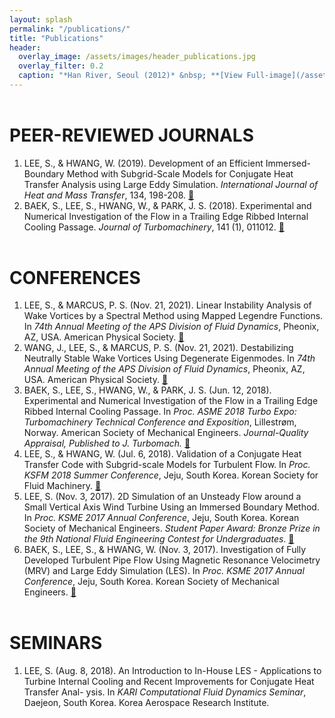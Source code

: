 ```yaml
---
layout: splash
permalink: "/publications/"
title: "Publications"
header:
  overlay_image: /assets/images/header_publications.jpg
  overlay_filter: 0.2
  caption: "*Han River, Seoul (2012)* &nbsp; **[View Full-image](/assets/photographs/hangang_at_dongjak_seoul_2012.jpg)**"
---
```


# PEER-REVIEWED JOURNALS

1. LEE, S., & HWANG, W. (2019). Development of an Efficient Immersed-Boundary Method with Subgrid-Scale Models for Conjugate Heat Transfer Analysis using Large Eddy Simulation. *International Journal of Heat and Mass Transfer*, 134, 198-208. [:link:](https://doi.org/10.1016/j.ijheatmasstransfer.2019.01.019)
2. BAEK, S., LEE, S., HWANG, W., & PARK, J. S. (2018). Experimental and Numerical Investigation of the Flow in a Trailing Edge Ribbed Internal Cooling Passage. *Journal of Turbomachinery*, 141 (1), 011012. [:link:](https://doi.org/10.1115/1.4041868)


# CONFERENCES

1. LEE, S., & MARCUS, P. S. (Nov. 21, 2021). Linear Instability Analysis of Wake Vortices by a Spectral Method using Mapped Legendre Functions. In *74th Annual Meeting of the APS Division of Fluid Dynamics*, Pheonix, AZ, USA. American Physical Society. [:link:](https://meetings.aps.org/Meeting/DFD21/Session/E24.1)
2. WANG, J., LEE, S., & MARCUS, P. S. (Nov. 21, 2021). Destabilizing Neutrally Stable Wake Vortices Using Degenerate Eigenmodes. In *74th Annual Meeting of the APS Division of Fluid Dynamics*, Pheonix, AZ, USA. American Physical Society. [:link:](https://meetings.aps.org/Meeting/DFD21/Session/E24.3)
3. BAEK, S., LEE, S., HWANG, W., & PARK, J. S. (Jun. 12, 2018). Experimental and Numerical Investigation of the Flow in a Trailing Edge Ribbed Internal Cooling Passage. In *Proc. ASME 2018 Turbo Expo: Turbomachinery Technical Conference and Exposition*, Lillestrøm, Norway. American Society of Mechanical Engineers. *Journal-Quality Appraisal, Published to J. Turbomach.* [:link:](https://doi.org/10.1115/GT2018-76741)
4. LEE, S., & HWANG, W. (Jul. 6, 2018). Validation of a Conjugate Heat Transfer Code with Subgrid-scale Models for Turbulent Flow. In *Proc. KSFM 2018 Summer Conference*, Jeju, South Korea. Korean Society for Fluid Machinery. [:link:](http://www.dbpia.co.kr/journal/articleDetail?nodeId=NODE07536688&language=ko_KR)
5. LEE, S. (Nov. 3, 2017). 2D Simulation of an Unsteady Flow around a Small Vertical Axis Wind Turbine Using an Immersed Boundary Method. In *Proc. KSME 2017 Annual Conference*, Jeju, South Korea. Korean Society of Mechanical Engineers. *Student Paper Award: Bronze Prize in the 9th National Fluid Engineering Contest for Undergraduates*. [:link:](http://www.dbpia.co.kr/journal/articleDetail?nodeId=NODE07287580&language=ko_KR#)
6. BAEK, S., LEE, S., & HWANG, W. (Nov. 3, 2017). Investigation of Fully Developed Turbulent Pipe Flow Using Magnetic Resonance Velocimetry (MRV) and Large Eddy Simulation (LES). In *Proc. KSME 2017 Annual Conference*, Jeju, South Korea. Korean Society of Mechanical Engineers. [:link:](http://www.dbpia.co.kr/journal/articleDetail?nodeId=NODE07287540&language=ko_KR#)

# SEMINARS

1. LEE, S. (Aug. 8, 2018). An Introduction to In-House LES - Applications to Turbine Internal Cooling and Recent Improvements for Conjugate Heat Transfer Anal-
ysis. In *KARI Computational Fluid Dynamics Seminar*, Daejeon, South Korea. Korea Aerospace Research Institute.

<style type="text/css">
h1 {
	margin-top:2em;
}
h3 {
	margin-top:0.5em;
}
</style>